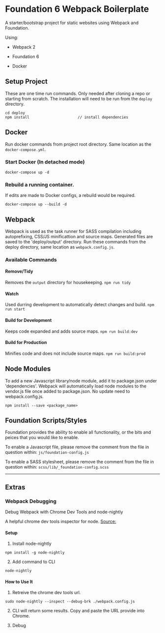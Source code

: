 # Foundation 6 Webpack Boilerplate
A starter/bootstrap project for static websites using Webpack and Foundation.

Using:

- Webpack 2

- Foundation 6

- Docker


## Setup Project
These are one time run commands. Only needed after cloning a repo or starting from scratch.
The installation will need to be run from the ```deploy``` directory.
```
cd deploy
npm install                      // install dependencies
```

## Docker
Run docker commands from project root directory. Same location as the `docker-compose.yml`.

### Start Docker (In detached mode)
```
docker-compose up -d
```

### Rebuild a running container.
If edits are made to Docker configs, a rebuild would be required.
```
docker-compose up --build -d
```


## Webpack
Webpack is used as the task runner for SASS compilation including autoprefixing,
CSS/JS minificattion and source maps. Generated files are saved to the 'deploy/output' directory.
Run these commands from the deploy directory, same location as `webpack.config.js`.

### Available Commands

#### Remove/Tidy
Removes the ```output``` directory for housekeeping.
```npm run tidy```

#### Watch
Used durring development to automatically detect changes and build.
```npm run start```

#### Build for Development
Keeps code expanded and adds source maps.
```npm run build:dev```

#### Build for Production
Minifies code and does not include source maps.
```npm run build:prod```


## Node Modules

To add a new Javascript library/node module, add it to package.json under 'dependencies'. Webpack will automatically
load node modules to the vendor.js file once added to package.json. No update need to webpack.config.js.
```
npm install --save <package_name>
```


## Foundation Scripts/Styles
Foundation provides the ability to enable all functionality, or the bits and peices that you would like to enable.

To enable a Javascript file, please remove the comment from the file in question within:
```js/foundation-config.js```

To enable a SASS stylesheet, please remove the comment from the file in question within:
```scss/lib/_foundation-config.scss```



-----------------------------


## Extras

### Webpack Debugging
Debug Webpack with Chrome Dev Tools and node-nightly

A helpful chrome dev tools inspector for node.
[Source:](https://medium.com/webpack/webpack-bits-learn-and-debug-webpack-with-chrome-dev-tools-da1c5b19554)

#### Setup

1. Install node-nightly

```npm install -g node-nightly```

2. Add command to CLI

```node-nightly```

#### How to Use It

1. Retreive the chrome dev tools url.

```sudo node-nightly --inspect --debug-brk ./webpack.config.js```

2. CLI will return some results. Copy and paste the URL provide into Chrome.

3. Debug

